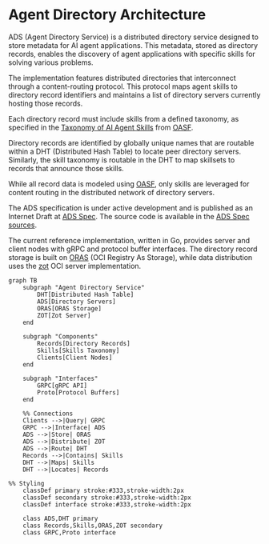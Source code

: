 # Agent Directory Architecture

ADS (Agent Directory Service) is a distributed directory service designed to
store metadata for AI agent applications. This metadata, stored as directory
records, enables the discovery of agent applications with specific skills for
solving various problems.

The implementation features distributed directories that interconnect through a
content-routing protocol. This protocol maps agent skills to directory record
identifiers and maintains a list of directory servers currently hosting those
records.

Each directory record must include skills from a defined taxonomy, as specified
in the [Taxonomy of AI Agent Skills](taxonomy.md) from [OASF](oasf.md).

Directory records are identified by globally unique names that are routable
within a DHT (Distributed Hash Table) to locate peer directory servers.
Similarly, the skill taxonomy is routable in the DHT to map skillsets to records
that announce those skills.

While all record data is modeled using [OASF](oasf.md), only skills are
leveraged for content routing in the distributed network of directory servers.

The ADS specification is under active development and is published as an
Internet Draft at [ADS Spec](https://spec.dir.agntcy.org). The source code is
available in the [ADS Spec sources](https://github.com/agntcy).

The current reference implementation, written in Go, provides server and client
nodes with gRPC and protocol buffer interfaces. The directory record storage is
built on [ORAS](https://oras.land) (OCI Registry As Storage), while data
distribution uses the [zot](https://zotregistry.dev) OCI server implementation.

```mermaid
graph TB
    subgraph "Agent Directory Service"
        DHT[Distributed Hash Table]
        ADS[Directory Servers]
        ORAS[ORAS Storage]
        ZOT[Zot Server]
    end

    subgraph "Components"
        Records[Directory Records]
        Skills[Skills Taxonomy]
        Clients[Client Nodes]
    end

    subgraph "Interfaces"
        GRPC[gRPC API]
        Proto[Protocol Buffers]
    end

    %% Connections
    Clients -->|Query| GRPC
    GRPC -->|Interface| ADS
    ADS -->|Store| ORAS
    ADS -->|Distribute| ZOT
    ADS -->|Route| DHT
    Records -->|Contains| Skills
    DHT -->|Maps| Skills
    DHT -->|Locates| Records

%% Styling
    classDef primary stroke:#333,stroke-width:2px
    classDef secondary stroke:#333,stroke-width:2px
    classDef interface stroke:#333,stroke-width:2px

    class ADS,DHT primary
    class Records,Skills,ORAS,ZOT secondary
    class GRPC,Proto interface

```
